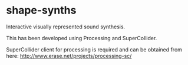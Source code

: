 shape-synths
============

Interactive visually represented sound synthesis.

This has been developed using Processing and SuperCollider.

SuperCollider client for processing is required and can be obtained from here: http://www.erase.net/projects/processing-sc/
